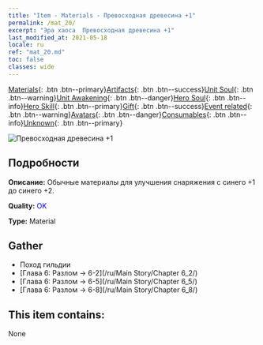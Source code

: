 ```yaml
---
title: "Item - Materials - Превосходная древесина +1"
permalink: /mat_20/
excerpt: "Эра хаоса  Превосходная древесина +1"
last_modified_at: 2021-05-18
locale: ru
ref: "mat_20.md"
toc: false
classes: wide
---
```

 [Materials](/ItemsRU/){: .btn .btn--primary}[Artifacts](/ItemsRU/Artifacts/){: .btn .btn--success}[Unit Soul](/ItemsRU/UnitSoul/){: .btn .btn--warning}[Unit Awakening](/ItemsRU/UnitAwakening/){: .btn .btn--danger}[Hero Soul](/ItemsRU/HeroSoul/){: .btn .btn--info}[Hero Skill](/ItemsRU/HeroSkill/){: .btn .btn--primary}[Gift](/ItemsRU/Gift/){: .btn .btn--success}[Event related](/ItemsRU/Events/){: .btn .btn--warning}[Avatars](/ItemsRU/Avatars/){: .btn .btn--danger}[Consumables](/ItemsRU/Consumables/){: .btn .btn--info}[Unknown](/ItemsRU/Unknown/){: .btn .btn--primary}

 ![Превосходная древесина +1](/images/t/i_cailiao_mucai1.png)

## Подробности
 **Описание:** Обычные материалы для улучшения снаряжения c синего +1 до синего +2.

 **Quality:** <span style="color: #0000CD">OK</span>

 **Type:** Material

## Gather

*    Поход гильдии 
*    [Глава 6: Разлом -> 6-2](/ru/Main Story/Chapter 6_2/) 
*    [Глава 6: Разлом -> 6-5](/ru/Main Story/Chapter 6_5/) 
*    [Глава 6: Разлом -> 6-8](/ru/Main Story/Chapter 6_8/) 

## This item contains:

  None

